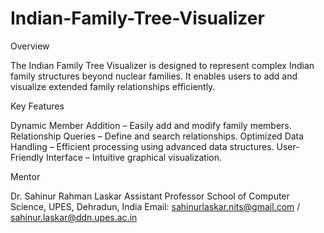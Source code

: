 # Indian-Family-Tree-Visualizer

Overview

The Indian Family Tree Visualizer is designed to represent complex Indian family structures beyond nuclear families. It enables users to add and visualize extended family relationships efficiently.

Key Features

Dynamic Member Addition – Easily add and modify family members.
Relationship Queries – Define and search relationships.
Optimized Data Handling – Efficient processing using advanced data structures.
User-Friendly Interface – Intuitive graphical visualization.

Mentor

Dr. Sahinur Rahman Laskar
Assistant Professor
School of Computer Science, UPES, Dehradun, India
Email: sahinurlaskar.nits@gmail.com / sahinur.laskar@ddn.upes.ac.in
